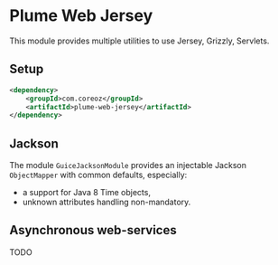 Plume Web Jersey
================

This module provides multiple utilities to use Jersey, Grizzly, Servlets.

Setup
-----
```xml
<dependency>
    <groupId>com.coreoz</groupId>
    <artifactId>plume-web-jersey</artifactId>
</dependency>
```

Jackson
-------
The module `GuiceJacksonModule` provides an injectable Jackson `ObjectMapper` with common defaults, especially:
- a support for Java 8 Time objects,
- unknown attributes handling non-mandatory. 

Asynchronous web-services
-------------------------
TODO


